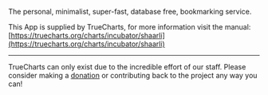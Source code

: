 The personal, minimalist, super-fast, database free, bookmarking service.

This App is supplied by TrueCharts, for more information visit the manual: [https://truecharts.org/charts/incubator/shaarli](https://truecharts.org/charts/incubator/shaarli)

---

TrueCharts can only exist due to the incredible effort of our staff.
Please consider making a [donation](https://truecharts.org/about/sponsor) or contributing back to the project any way you can!
